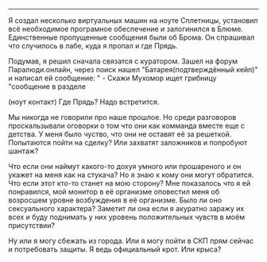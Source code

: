 

***

Я создал несколько виртуальных машин на ноуте Сплетницы, установил всё необходимое програмное обеспечение и залогинился в Блюме. Единственные пропущенные сообщения были об Брома. Он спрашивал что случилось в лабе, куда я пропал и где Прядь.

Подумав, я решил сначала связатся с куратором. Зашел на форум Паралюди.онлайн, через поиск нашел "Батарея(подтверждённый кейп)" и написал ей сообщение: " - Скажи Мухомор ищет грибницу  "сообщение в разделе 





































(ноут контакт)
Где Прядь? Надо встретится.








































Мы никогда не говорили про наше прошлое. Но среди разговоров проскальзывали оговорки о том что они как комманда вместе еще с детства. У меня было чуство, что они не оставят её за решеткой. Попытаются пойти на сделку? Или захватят заложников и попробуют шантаж?

Что если они наймут какого-то дохуя умного или прошареного и он укажет на меня как на стукача? Но я знаю к кому они могут обратится. Что если этот кто-то станет на мою сторону? Мне показалось что я ей понравился, мой монитор в её организме оповестил меня об возросшем уровне возбуждения в её организме. Было ли оно сексуального характера? Заметит ли она если я акуратно заражу их всех и буду поднимать у них уровень положительных чувств в моём присутствии? 

Ну или я могу сбежать из города. Или я могу пойти в СКП прям сейчас и потребовать защиты. Я ведь официальный крот. Или крыса?



